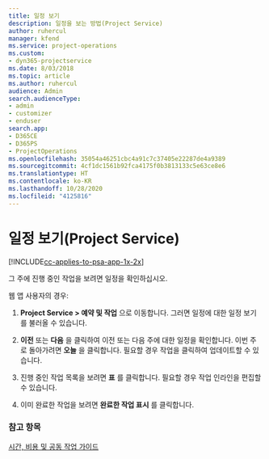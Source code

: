 ```yaml
---
title: 일정 보기
description: 일정을 보는 방법(Project Service)
author: ruhercul
manager: kfend
ms.service: project-operations
ms.custom:
- dyn365-projectservice
ms.date: 8/03/2018
ms.topic: article
ms.author: ruhercul
audience: Admin
search.audienceType:
- admin
- customizer
- enduser
search.app:
- D365CE
- D365PS
- ProjectOperations
ms.openlocfilehash: 35054a46251cbc4a91c7c37405e22287de4a9389
ms.sourcegitcommit: 4cf1dc1561b92fca4175f0b3813133c5e63ce8e6
ms.translationtype: HT
ms.contentlocale: ko-KR
ms.lasthandoff: 10/28/2020
ms.locfileid: "4125816"
---
```

# <a name="view-your-schedule-project-service"></a>일정 보기(Project Service)

[!INCLUDE[cc-applies-to-psa-app-1x-2x](../includes/cc-applies-to-psa-app-1x-2x.md)]

그 주에 진행 중인 작업을 보려면 일정을 확인하십시오.  
  
 웹 앱 사용자의 경우:  
  
1.  **Project Service > 예약 및 작업** 으로 이동합니다. 그러면 일정에 대한 일정 보기를 불러올 수 있습니다.  
  
2.  **이전** 또는 **다음** 을 클릭하여 이전 또는 다음 주에 대한 일정을 확인합니다. 이번 주로 돌아가려면 **오늘** 을 클릭합니다. 필요할 경우 작업을 클릭하여 업데이트할 수 있습니다.  
  
3.  진행 중인 작업 목록을 보려면 **표** 를 클릭합니다. 필요할 경우 작업 인라인을 편집할 수 있습니다.  
  
4.  이미 완료한 작업을 보려면 **완료한 작업 표시** 를 클릭합니다.  
  
### <a name="see-also"></a>참고 항목  
 [시간, 비용 및 공동 작업 가이드](../psa/time-expense-collaboration-guide.md)
